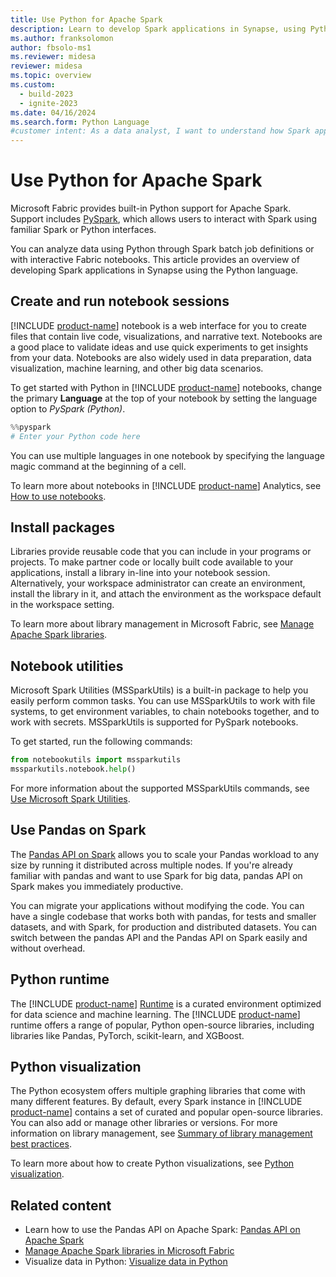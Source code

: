 ```yaml
---
title: Use Python for Apache Spark
description: Learn to develop Spark applications in Synapse, using Python to analyze data through Spark batch job definitions or with interactive Fabric notebooks.
ms.author: franksolomon
author: fbsolo-ms1
ms.reviewer: midesa
reviewer: midesa
ms.topic: overview
ms.custom:
  - build-2023
  - ignite-2023
ms.date: 04/16/2024
ms.search.form: Python Language
#customer intent: As a data analyst, I want to understand how Spark applications in Synapse can analyze data.
---
```


# Use Python for Apache Spark

Microsoft Fabric provides built-in Python support for Apache Spark. Support includes [PySpark](https://spark.apache.org/docs/latest/api/python/index.html), which allows users to interact with Spark using familiar Spark or Python interfaces.

You can analyze data using Python through Spark batch job definitions or with interactive Fabric notebooks. This article provides an overview of developing Spark applications in Synapse using the Python language.

## Create and run notebook sessions

[!INCLUDE [product-name](../../includes/product-name.md)] notebook is a web interface for you to create files that contain live code, visualizations, and narrative text. Notebooks are a good place to validate ideas and use quick experiments to get insights from your data. Notebooks are also widely used in data preparation, data visualization, machine learning, and other big data scenarios.

To get started with Python in [!INCLUDE [product-name](../../includes/product-name.md)] notebooks, change the primary **Language** at the top of your notebook by setting the language option to _PySpark (Python)_.

```Python
%%pyspark
# Enter your Python code here
```

You can use multiple languages in one notebook by specifying the language magic command at the beginning of a cell.

To learn more about notebooks in [!INCLUDE [product-name](../../includes/product-name.md)] Analytics, see [How to use notebooks](../../data-engineering/how-to-use-notebook.md).

## Install packages

Libraries provide reusable code that you can include in your programs or projects. To make partner code or locally built code available to your applications, install a library in-line into your notebook session. Alternatively, your workspace administrator can create an environment, install the library in it, and attach the environment as the workspace default in the workspace setting.

To learn more about library management in Microsoft Fabric, see [Manage Apache Spark libraries](../../data-engineering/library-management.md).

## Notebook utilities

Microsoft Spark Utilities (MSSparkUtils) is a built-in package to help you easily perform common tasks. You can use MSSparkUtils to work with file systems, to get environment variables, to chain notebooks together, and to work with secrets. MSSparkUtils is supported for PySpark notebooks.

To get started, run the following commands:

```python
from notebookutils import mssparkutils
mssparkutils.notebook.help()

```

For more information about the supported MSSparkUtils commands, see [Use Microsoft Spark Utilities](../../data-engineering/microsoft-spark-utilities.md).

## Use Pandas on Spark

The [Pandas API on Spark](https://spark.apache.org/docs/3.3.0/api/python/getting_started/quickstart_ps.html) allows you to scale your Pandas workload to any size by running it distributed across multiple nodes. If you're already familiar with pandas and want to use Spark for big data, pandas API on Spark makes you immediately productive.

You can migrate your applications without modifying the code. You can have a single codebase that works both with pandas, for tests and smaller datasets, and with Spark, for production and distributed datasets. You can switch between the pandas API and the Pandas API on Spark easily and without overhead.

## Python runtime

The [!INCLUDE [product-name](../../includes/product-name.md)] [Runtime](../../data-engineering/runtime.md) is a curated environment optimized for data science and machine learning. The [!INCLUDE [product-name](../../includes/product-name.md)] runtime offers a range of popular, Python open-source libraries, including libraries like Pandas, PyTorch, scikit-learn, and XGBoost.

## Python visualization

The Python ecosystem offers multiple graphing libraries that come with many different features. By default, every Spark instance in [!INCLUDE [product-name](../../includes/product-name.md)] contains a set of curated and popular open-source libraries. You can also add or manage other libraries or versions. For more information on library management, see [Summary of library management best practices](../../data-engineering/library-management.md#summary-of-library-management-best-practices).

To learn more about how to create Python visualizations, see [Python visualization](../python-guide/python-visualizations.md).

## Related content

- Learn how to use the Pandas API on Apache Spark: [Pandas API on Apache Spark](https://spark.apache.org/docs/3.3.0/api/python/getting_started/quickstart_ps.html)
- [Manage Apache Spark libraries in Microsoft Fabric](../../data-engineering/library-management.md)
- Visualize data in Python: [Visualize data in Python](./python-visualizations.md)
